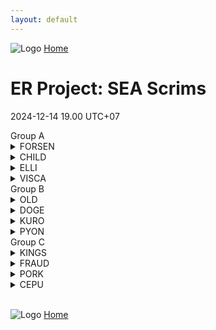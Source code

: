 ```yaml
---
layout: default
---
```


![Logo](https://kanziebub.github.io/ProjectSEA/assets/images/bullet_rev.png)
[Home](https://kanziebub.github.io/ProjectSEA/)

# **ER Project: SEA Scrims**
2024-12-14 19.00 UTC+07

<div class="out-box">
<div class="group-section">

<!-- Group A -->
<div class="group-table">
    <div class="group-title">Group A</div>
    <details>
      <summary>FORSEN</summary>
      <ul>
        <li>Gyoo</li>
        <li>Alek</li>
        <li>Tnsh</li>
      </ul>
    </details>
    <details>
      <summary>CHILD</summary>
      <ul>
        <li>KillingJoy</li>
        <li>GhostQuartz</li>
        <li>Renal</li>
      </ul>
    </details>
    <details>
      <summary>ELLI</summary>
      <ul>
        <li>Oshunicus</li>
        <li>Saiikyouu</li>
        <li>Helvesta</li>
        <li>Ellinium</li>
      </ul>
    </details>
    <details>
      <summary>VISCA</summary>
      <ul>
        <li>VisCa243</li>
        <li>StellaLaplace</li>
        <li>Luminym</li>
        <li>Adinyan</li>
      </ul>
    </details>
</div>

<!-- Group B -->
<div class="group-table">
    <div class="group-title">Group B</div>
    <details>
      <summary>OLD</summary>
      <ul>
        <li>Luerye</li>
        <li>Rion34</li>
        <li>PlapPlpGtMarried</li>
      </ul>
    </details>
    <details>
      <summary>DOGE</summary>
      <ul>
        <li>Extera</li>
        <li>Mizyx</li>
        <li>Pridedoka</li>
      </ul>
    </details>
    <details>
      <summary>KURO</summary>
      <ul>
        <li>Morikpe</li>
        <li>BryanOokami</li>
        <li>Auiryu</li>
      </ul>
    </details>
    <details>
      <summary>PYON</summary>
      <ul>
        <li>Adinyan</li>
        <li>Sayaa</li>
        <li>Nopu</li>
      </ul>
    </details>
</div>


<!-- Group C -->
<div class="group-table">
    <div class="group-title">Group C</div>
    <details>
      <summary>KINGS</summary>
      <ul>
        <li>CEPUーMistral</li>
        <li>감자카레</li>
        <li>Kyoua</li>
      </ul>
    </details>
    <details>
      <summary>FRAUD</summary>
      <ul>
        <li>Miraibelle</li>
        <li>PekoMarisa</li>
        <li>seele11</li>
      </ul>
    </details>
    <details>
      <summary>PORK</summary>
      <ul>
        <li>Vainqueur</li>
        <li>ObesePork</li>
        <li>Kiuz</li>
      </ul>
    </details>
    <details>
      <summary>CEPU</summary>
      <ul>
        <li>CEPUーLuminears</li>
        <li>AltamaTheFirst</li>
        <li>Kenpid</li>
      </ul>
    </details>
</div>

</div>
</div>
<br>

![Logo](https://kanziebub.github.io/ProjectSEA/assets/images/bullet_rev.png)
[Home](https://kanziebub.github.io/ProjectSEA/)
